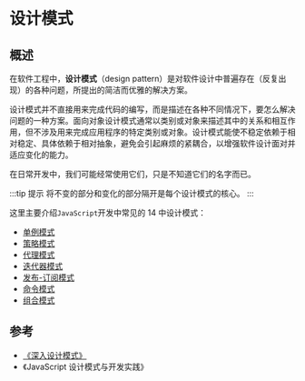 # 设计模式

## 概述

在软件工程中，**设计模式**（design pattern）是对软件设计中普遍存在（反复出现）的各种问题，所提出的简洁而优雅的解决方案。

设计模式并不直接用来完成代码的编写，而是描述在各种不同情况下，要怎么解决问题的一种方案。面向对象设计模式通常以类别或对象来描述其中的关系和相互作用，但不涉及用来完成应用程序的特定类别或对象。设计模式能使不稳定依赖于相对稳定、具体依赖于相对抽象，避免会引起麻烦的紧耦合，以增强软件设计面对并适应变化的能力。

在日常开发中，我们可能经常使用它们，只是不知道它们的名字而已。

:::tip 提示
将不变的部分和变化的部分隔开是每个设计模式的核心。
:::

这里主要介绍`JavaScript`开发中常见的 14 中设计模式：

- [单例模式](./1.md)
- [策略模式](./2.md)
- [代理模式](./3.md)
- [迭代器模式](./4.md)
- [发布-订阅模式](./5.md)
- [命令模式](./6.md)
- [组合模式](./7.md)

## 参考

- [《深入设计模式》](https://refactoringguru.cn/design-patterns)
- 《JavaScript 设计模式与开发实践》
